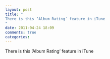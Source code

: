 ```yaml
---
layout: post
title: "
There is this ‘Album Rating’ feature in iTune
"
date: 2011-04-24 18:09
comments: true
categories: 
---
```


There is this ‘Album Rating’ feature in iTune

